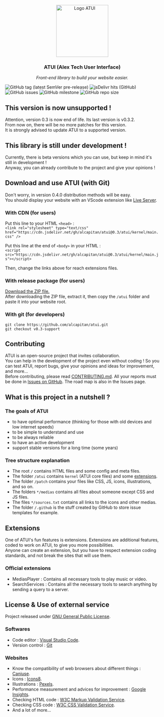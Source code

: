 <p align="center"><img src="atui/kernel/medias/logo.png" alt="Logo ATUI" width="170" height="170"></p>
<h3 align="center">ATUI (Alex Tech User Interface)</h3>
<p align="center"><i>Front-end library to build your website easier.</i></p>

![GitHub tag (latest SemVer pre-release)](https://img.shields.io/github/v/tag/alcapitan/atui?include_prereleases&label=latest%20release)
![jsDelivr hits (GitHub)](https://img.shields.io/jsdelivr/gh/hm/alcapitan/atui?label=jsdelivr%20hits)
![GitHub issues](https://img.shields.io/github/issues-raw/alcapitan/atui)
![GitHub milestone](https://img.shields.io/github/milestones/progress/alcapitan/atui/2?label=issues%20in%20milestone)
![GitHub repo size](https://img.shields.io/github/repo-size/alcapitan/atui)

## This version is now unsupported !

Attention, version 0.3 is now end of life. Its last version is v0.3.2.  
From now on, there will be no more patches for this version.  
It is strongly advised to update ATUI to a supported version.  

## This library is still under development !

Currently, there is beta versions which you can use, but keep in mind it's still in development !  
Anyway, you can already contribute to the project and give your opinions !

## Download and use ATUI (with Git)

Don't worry, in version 0.4.0 distribution methods will be easy.  
You should display your website with an VScode extension like <a href="https://marketplace.visualstudio.com/items?itemName=ritwickdey.LiveServer">Live Server</a>.

### With CDN (for users)

Put this line to your HTML `<head>` :  
`<link rel="stylesheet" type="text/css" href="https://cdn.jsdelivr.net/gh/alcapitan/atui@0.3/atui/kernel/main.css" />`

Put this line at the end of `<body>` in your HTML :  
`<script src="https://cdn.jsdelivr.net/gh/alcapitan/atui@0.3/atui/kernel/main.js"></script>`

Then, change the links above for reach extensions files.

### With release package (for users)

<a href="https://github.com/alcapitan/atui/releases/tag/v0.3.2">Download the ZIP file.</a>  
After downloading the ZIP file, extract it, then copy the `/atui` folder and paste it into your website root.

### With git (for developers)

```
git clone https://github.com/alcapitan/atui.git
git checkout v0.3-support
```

## Contributing

ATUI is an open-source project that invites collaboration.  
You can help in the development of the project even without coding ! So you can test ATUI, report bugs, give your opinions and ideas for improvement, and more...  
Before contributing, please read <a href="https://alcapitan.github.io/atui/CONTRIBUTING.md">CONTRIBUTING.md</a>.
All your reports must be done in <a href="https://github.com/alcapitan/atui/issues">Issues on GitHub</a>. The road map is also in the Issues page.

## What is this project in a nutshell ?

### The goals of ATUI

-   to have optimal performance (thinking for those with old devices and low internet speeds)
-   to be simple to understand and use
-   to be always reliable
-   to have an active development
-   support stable versions for a long time (some years)

### Tree structure explanation

-   The root `/` contains HTML files and some config and meta files.
-   The folder `/atui` contains `kernel` (ATUI core files) and some <a href="#extensions">extensions</a>.
-   The folder `/patch` contains your files like CSS, JS, icons, illustrations, and so on.
-   The folders `*/medias` contains all files about someone except CSS and JS files.
-   The files `*/sources.txt` contains all links to the icons and other medias.
-   The folder `/.github` is the stuff created by GitHub to store issue templates for example.

## Extensions

One of ATUI's fun features is extensions. Extensions are additional features, coded to work on ATUI, to give you more possibilities.  
Anyone can create an extension, but you have to respect extension coding standards, and not break the sites that will use them.

### Official extensions

-   MediasPlayer : Contains all necessary tools to play music or video.
-   SearchServices : Contains all the necessary tools to search anything by sending a query to a server.

## License & Use of external service

Project released under <a href="https://alcapitan.github.io/atui/LICENSE.md">GNU General Public License</a>.

### Softwares

-   Code editor : <a href="https://code.visualstudio.com/">Visual Studio Code</a>.
-   Version control : <a href="https://git-scm.com/">Git</a>

### Websites

-   Know the compatibility of web browsers about different things : <a href="https://caniuse.com">Caniuse</a>.
-   Icons : <a href="https://icons8.com/">Icons8</a>.
-   Illustrations : <a href="https://www.pexels.com">Pexels</a>.
-   Performance measurement and advices for improvement : <a href="https://developers.google.com/speed/pagespeed/insights">Google Insights</a>.
-   Checking HTML code : <a href="https://validator.w3.org/">W3C Markup Validation Service</a>.
-   Checking CSS code : <a href="https://jigsaw.w3.org/css-validator/">W3C CSS Validation Service</a>.
-   And a lot of more...
